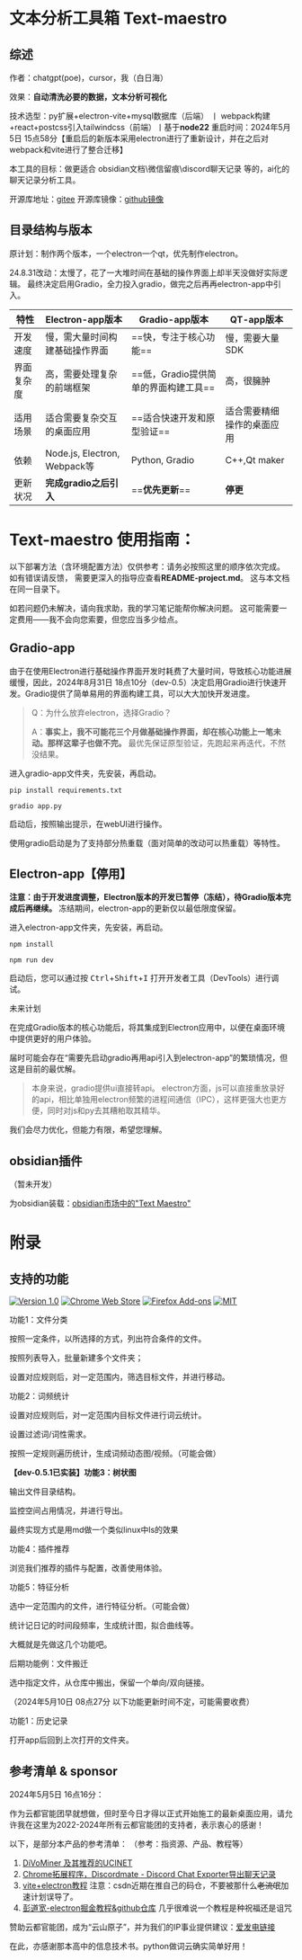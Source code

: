 # 文本分析工具箱 Text-maestro

## 综述

作者：chatgpt(poe)，cursor，我（白日海）

效果：**自动清洗必要的数据，文本分析可视化**

技术选型：py扩展+electron-vite+mysql数据库（后端） 丨 webpack构建+react+postcss引入tailwindcss（前端）丨基于**node22**
重启时间：2024年5月5日 15点58分【重启后的新版本采用electron进行了重新设计，并在之后对webpack和vite进行了整合迁移】

本工具的目标：做更适合 obsidian文档\微信留痕\discord聊天记录 等的，ai化的聊天记录分析工具。



开源库地址：[gitee]() 开源库镜像：[github镜像]()

## 目录结构与版本

原计划：制作两个版本，一个electron一个qt，优先制作electron。

24.8.31改动：太慢了，花了一大堆时间在基础的操作界面上却半天没做好实际逻辑。
最终决定启用Gradio，全力投入gradio，做完之后再再electron-app中引入。

| 特性       | Electron-app版本               | Gradio-app版本                       | QT-app版本                 |
| ---------- | ------------------------------ | ------------------------------------ | -------------------------- |
| 开发速度   | 慢，需大量时间构建基础操作界面 | ==快，专注于核心功能==               | 慢，需要大量SDK            |
| 界面复杂度 | 高，需要处理复杂的前端框架     | ==低，Gradio提供简单的界面构建工具== | 高，很臃肿                 |
| 适用场景   | 适合需要复杂交互的桌面应用     | ==适合快速开发和原型验证==           | 适合需要精细操作的桌面应用 |
| 依赖       | Node.js, Electron, Webpack等   | Python, Gradio                       | C++,Qt maker            |
| 更新状况   | **完成gradio之后引入**         | ==**优先更新**==                     | **停更**                   |


# Text-maestro 使用指南：

以下部署方法（含环境配置方法）仅供参考：请务必按照这里的顺序依次完成。
如有错误请反馈，
需要更深入的指导应查看**README-project.md**。
这与本文档在同一目录下。

如若问题仍未解决，请向我求助，我的学习笔记能帮你解决问题。
这可能需要一定费用——我不会向您索要，但您应当多少给点。

## Gradio-app

由于在使用Electron进行基础操作界面开发时耗费了大量时间，导致核心功能进展缓慢，因此，2024年8月31日 18点10分（dev-0.5）决定启用Gradio进行快速开发。Gradio提供了简单易用的界面构建工具，可以大大加快开发进度。

> Q：为什么放弃electron，选择Gradio？
>
> A：**事实上，我不可能花三个月做基础操作界面，却在核心功能上一笔未动。那样这辈子也做不完。**
> 最优先保证原型验证，先跑起来再迭代，不然没结果。

进入gradio-app文件夹，先安装，再启动。

```shell
pip install requirements.txt

gradio app.py
```

启动后，按照输出提示，在webUI进行操作。

使用gradio启动是为了支持部分热重载（面对简单的改动可以热重载）等特性。

## Electron-app【停用】

**注意：由于开发进度调整，Electron版本的开发已暂停（冻结），待Gradio版本完成后再继续。** 冻结期间，electron-app的更新仅以最低限度保留。

进入electron-app文件夹，先安装，再启动。

```shell
npm install

npm run dev
```

启动后，您可以通过按 <kbd>Ctrl</kbd>+<kbd>Shift</kbd>+<kbd>I</kbd> 打开开发者工具（DevTools）进行调试。



未来计划

在完成Gradio版本的核心功能后，将其集成到Electron应用中，以便在桌面环境中提供更好的用户体验。

届时可能会存在“需要先启动gradio再用api引入到electron-app”的繁琐情况，但这是目前的最优解。

> 本身来说，gradio提供ui直接转api。
> electron方面，js可以直接重放录好的api，相比单独用electron频繁的进程间通信（IPC），这样更强大也更方便，同时对js和py去其糟粕取其精华。

我们会尽力优化，但能力有限，希望您理解。

## obsidian插件

（暂未开发）

为obsidian装载：[obsidian市场中的&#34;Text Maestro&#34;]()

# 附录

## 支持的功能

[![Version 1.0](https://img.shields.io/badge/version-1.0-brightgreen.svg)](https://github.com/iamscottxu/AcFun-Video-Download/releases/tag/v1.0)
[![Chrome Web Store](https://img.shields.io/chrome-web-store/stars/khfheicddakgkjkocaokijccaaeebfko.svg)](https://chrome.google.com/webstore/detail/acfun-video-download/khfheicddakgkjkocaokijccaaeebfko)
[![Firefox Add-ons](https://img.shields.io/amo/stars/acfun-video-download.svg)](https://addons.mozilla.org/zh-CN/firefox/addon/acfun-video-download/)
[![MIT](https://img.shields.io/github/license/mashape/apistatus.svg)](https://github.com/iamscottxu/AcFun-Video-Download/blob/master/LICENSE)

功能1：文件分类

按照一定条件，以所选择的方式，列出符合条件的文件。

按照列表导入，批量新建多个文件夹；

设置对应规则后，对一定范围内，筛选目标文件，并进行移动。

功能2：词频统计

设置对应规则后，对一定范围内目标文件进行词云统计。

设置过滤词/词性需求。

按照一定规则遍历统计，生成词频动态图/视频。（可能会做）

**【dev-0.5.1已实装】功能3：树状图**

输出文件目录结构。

监控空间占用情况，并进行导出。

最终实现方式是用md做一个类似linux中ls的效果

功能4：插件推荐

浏览我们推荐的插件与配置，改善使用体验。

功能5：特征分析

选中一定范围内的文件，进行特征分析。（可能会做）

统计记日记的时间段频率，生成统计图，拟合曲线等。

大概就是先做这几个功能吧。

后期功能例：文件搬迁

选中指定文件，从仓库中搬出，保留一个单向/双向链接。

（2024年5月10日 08点27分 以下功能更新时间不定，可能需要收费）

功能1：历史记录

打开app后回到上次打开的文件夹。

## 参考清单 & sponsor

2024年5月5日 16点16分：

作为云都官能团早就想做，但时至今日才得以正式开始施工的最新桌面应用，请允许我在这里为2022-2024年所有云都官能团的支持者，表示衷心的感谢！

以下，是部分本产品的参考清单：
（参考：指资源、产品、教程等）

1. [DiVoMiner 及其推荐的UCINET](https://zhuanlan.zhihu.com/p/359610083)
2. [Chrome拓展程序，Discordmate - Discord Chat Exporter导出聊天记录](https://chromewebstore.google.com/detail/discordmate-discord-chat/ofjlibelpafmdhigfgggickpejfomamk)
3. [vite+electron教程](https://blog.csdn.net/qq_42365534/article/details/129887911) 注意：csdn近期在推自己的码仓，不要被那什么~~老流氓~~加速计划误导了。
4. [彭道宽-electron掘金教程&github仓库](https://github.com/PDKSophia/visResumeMook) 几乎很难说一个教程是种祝福还是诅咒

赞助云都官能团，成为“云山原子”，并为我们的IP事业提供建议：[爱发电链接]()

在此，亦感谢那本高中的信息技术书。python做词云确实简单好用！